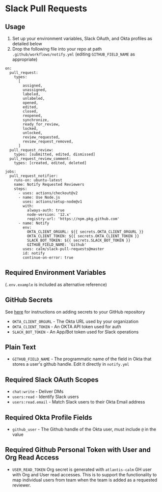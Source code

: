 # Slack Pull Requests

## Usage

1. Set up your environment variables, Slack OAuth, and Okta profiles as detailed below
2. Drop the following file into your repo at path `.github/workflows/notify.yml` (editing `GITHUB_FIELD_NAME` as appropriate)

```
on:
  pull_request:
    types:
      [
        assigned,
        unassigned,
        labeled,
        unlabeled,
        opened,
        edited,
        closed,
        reopened,
        synchronize,
        ready_for_review,
        locked,
        unlocked,
        review_requested,
        review_request_removed,
      ]
  pull_request_review:
    types: [submitted, edited, dismissed]
  pull_request_review_comment:
    types: [created, edited, deleted]

jobs:
  pull_request_notifier:
    runs-on: ubuntu-latest
    name: Notify Requested Reviewers
    steps:
      - uses: actions/checkout@v2
      - name: Use Node.js
        uses: actions/setup-node@v1
        with:
          always-auth: true
          node-version: '12.x'
          registry-url: 'https://npm.pkg.github.com'
      - name: Notify
        env:
          OKTA_CLIENT_ORGURL: ${{ secrets.OKTA_CLIENT_ORGURL }}
          OKTA_CLIENT_TOKEN: ${{ secrets.OKTA_CLIENT_TOKEN }}
          SLACK_BOT_TOKEN: ${{ secrets.SLACK_BOT_TOKEN }}
          GITHUB_FIELD_NAME: 'Github'
        uses: calm/slack-pull-requests@master
        id: notify
        continue-on-error: true

```

## Required Environment Variables

(`.env.example` is included as alternative reference)

## GitHub Secrets

See [here](https://docs.github.com/en/free-pro-team@latest/actions/reference/encrypted-secrets#creating-encrypted-secrets-for-a-repository) for instructions on adding secrets to your GitHub repository

- `OKTA_CLIENT_ORGURL` - The Okta URL used by your organization
- `OKTA_CLIENT_TOKEN` - An OKTA API token used for auth
- `SLACK_BOT_TOKEN` - An App/Bot token used for Slack operations

## Plain Text

- `GITHUB_FIELD_NAME` - The programmatic name of the field in Okta that stores a user's github handle. Edit it directly in `notify.yml`

## Required Slack OAuth Scopes

- `chat:write` - Deliver DMs
- `users:read` - Identify Slack users
- `users:read.email` - Match Slack users to their Okta Email address

## Required Okta Profile Fields

- `github_user` - The Github handle of the Okta user, must include `@` in the value

## Required Github Personal Token with User and Org Read Access

- `USER_READ_TOKEN` Org secret is generated with `atlantis-calm` GH user with Org and User read accesses. This is to support the functionality to map individual users from team when the team is added as a requested reviewer.
